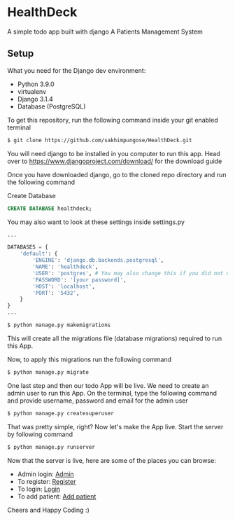 # HealthDeck
A simple todo app built with django
A Patients Management System



## Setup
What you need for the Django dev environment:

- Python 3.9.0
- virtualenv
- Django 3.1.4
- Database (PostgreSQL)


To get this repository, run the following command inside your git enabled terminal
```bash
$ git clone https://github.com/sakhimpungose/HealthDeck.git
```
You will need django to be installed in you computer to run this app. Head over to https://www.djangoproject.com/download/ for the download guide

Once you have downloaded django, go to the cloned repo directory and run the following command

Create Database
```sql
CREATE DATABASE healthdeck;
```

You may also want to look at these settings inside settings.py
```python
...

DATABASES = {
    'default': {
        'ENGINE': 'django.db.backends.postgresql',
        'NAME': 'healthdeck',
        'USER': 'postgres', # You may also change this if you did not use the default postgres user
        'PASSWORD': '[your password]',
        'HOST': 'localhost',
        'PORT': '5432',
    }
}
...
```

```bash
$ python manage.py makemigrations
```

This will create all the migrations file (database migrations) required to run this App.

Now, to apply this migrations run the following command
```bash
$ python manage.py migrate
```

One last step and then our todo App will be live. We need to create an admin user to run this App. On the terminal, type the following command and provide username, password and email for the admin user
```bash
$ python manage.py createsuperuser
```

That was pretty simple, right? Now let's make the App live. Start the server by following command

```bash
$ python manage.py runserver
```

Now that the server is live, here are some of the places you can browse:

- Admin login: [Admin](http://localhost:8000/admin)
- To register: [Register](http://localhost:8000/accounts/register)
- To login: [Login](http://localhost:8000/accounts/register)
- To add patient: [Add patient](http://localhost:8000/dashboard/patient/create)

Cheers and Happy Coding :)